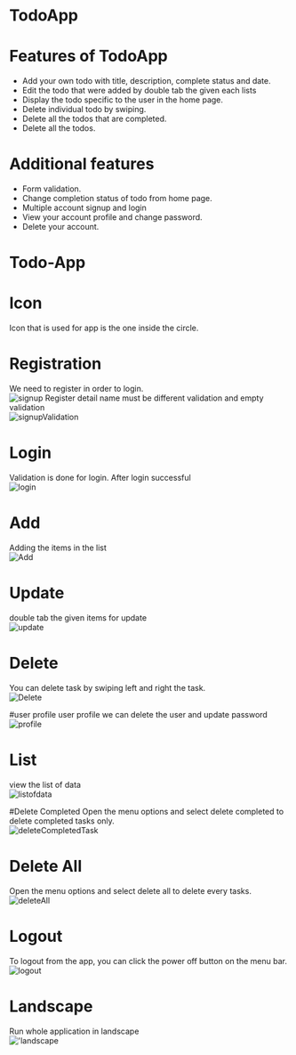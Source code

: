 # TodoApp

<h1>Features of TodoApp</h1>
<ul>
	<li>Add your own todo with title, description, complete status and date.</li>
	<li>Edit the todo that were added by double tab the given each lists</li>
	<li>Display the todo specific to the user in the home page.</li>
	<li>Delete individual todo by swiping.</li>
	<li>Delete all the todos that are completed.</li>
	<li>Delete all the todos.</li>

</ul>

<h1>Additional features</h1>
<ul>
    <li>Form validation.</li>
	<li>Change completion status of todo from home page.</li>
	<li>Multiple account signup and login</li>
	<li>View your account profile and change password.</li>
	<li>Delete your account.</li>
</ul>

# Todo-App

# Icon
Icon that is used for app is the one inside the circle.<br />


# Registration
We need to register in order to login.<br />
![signup](RecordAndScreenshot/signup.gif)
Register detail name must be different validation and empty validation<br />
![signupValidation](RecordAndScreenshot/validationSignup.gif)

# Login
Validation is done for login. After login successful<br />
![login](RecordAndScreenshot/login.gif)

# Add
Adding the items in the list<br/>
![Add](RecordAndScreenshot/Add.gif)


# Update
double tab the given items for update<br/>
![update](RecordAndScreenshot/update.gif)

# Delete
You can delete task by swiping left and right the task.<br />
![Delete](RecordAndScreenshot/Delete.gif)

#user profile
user profile we can delete the user and update password<br/>
![profile](RecordAndScreenshot/userprofile.gif)

# List
view the list of data<br/>
![listofdata](RecordAndScreenshot/listofdata.gif)


#Delete Completed
Open the menu options and select delete completed to delete completed tasks only.<br />
![deleteCompletedTask](RecordAndScreenshot/deleteCompleted.gif)

# Delete All
Open the menu options and select delete all to delete every tasks.<br />
![deleteAll](RecordAndScreenshot/deleteAll.gif)

# Logout
To logout from the app, you can click the power off button on the menu bar.<br />
![logout](RecordAndScreenshot/logout.gif)

# Landscape 
Run whole application in landscape <br/>
!['landscape](RecordAndScreenshot/landscape.gif)

